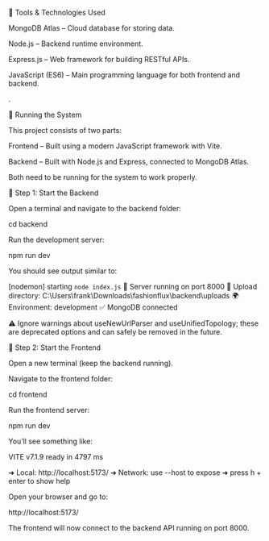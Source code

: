 🧰 Tools & Technologies Used

MongoDB Atlas – Cloud database for storing data.

Node.js – Backend runtime environment.

Express.js – Web framework for building RESTful APIs.

JavaScript (ES6) – Main programming language for both frontend and backend.

.

🚀 Running the System

This project consists of two parts:

Frontend – Built using a modern JavaScript framework with Vite.

Backend – Built with Node.js and Express, connected to MongoDB Atlas.

Both need to be running for the system to work properly.

🧩 Step 1: Start the Backend

Open a terminal and navigate to the backend folder:

cd backend

Run the development server:

npm run dev

You should see output similar to:

[nodemon] starting `node index.js`
🚀 Server running on port 8000
📁 Upload directory: C:\Users\frank\Downloads\fashionflux\backend\uploads
🌍 Environment: development
✅ MongoDB connected

⚠️ Ignore warnings about useNewUrlParser and useUnifiedTopology; these are deprecated options and can safely be removed in the future.

🎨 Step 2: Start the Frontend

Open a new terminal (keep the backend running).

Navigate to the frontend folder:

cd frontend

Run the frontend server:

npm run dev

You’ll see something like:

VITE v7.1.9 ready in 4797 ms

➜ Local: http://localhost:5173/
➜ Network: use --host to expose
➜ press h + enter to show help

Open your browser and go to:

http://localhost:5173/

The frontend will now connect to the backend API running on port 8000.
